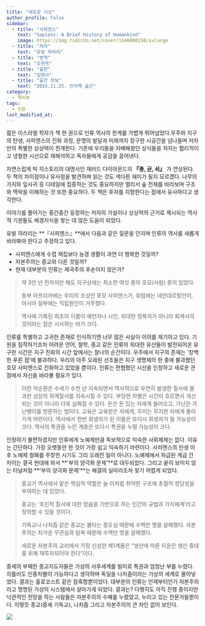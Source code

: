 ```yaml
---
title: "새로운 시선"
author_profile: false
sidebar:
  - title: "사피엔스"
    text: "Sapiens: A Brief History of Humankind"
    image: https://img.ridicdn.net/cover/1546000198/xxlarge
  - title: "저자"
    text: "유발 하라리"
  - title: "번역"
    text: "조현욱"
  - title: "출판"
    text: "김영사"
  - title: "출간 정보"
    text: "2015.11.25. 전자책 출간"
category:
  - 책리뷰
tags:
  - 인문
last_modified_at:
---
```


젊은 이스라엘 학자가 책 한 권으로 인류 역사의 한계를 가볍게 뛰어넘었다.우주와 지구의 탄생, 사피엔스의 진화 과정, 문명의 발달과 미래까지 장구한 시공간을 넘나들며 저자만의 특별한 상상력이 전개한다. 기존에 우리들을 지배해왔던 상식들을 저자는 합리적이고 냉철한 시선으로 재해석하고 독자들에게 공감을 끌어낸다. 

자연스럽게 빅 히스토리의 대명사인 재러드 다이아몬드의 **『총, 균, 쇠』** 가 연상된다. 두 책의 차이점이나 유사점을 발견하며 읽는 것도 색다른 재미가 될지 모르겠다. 나무의 가지와 잎사귀 등 디테일에 집중하는 것도 중요하지만 멀리서 숲 전체를 바라보며 구조와  맥락을 이해하는 것 또한 중요하다. 두 책은 후자를 지향한다는 점에서 유사하다고 생각한다. 

이야기를 풀어가는 중간중간 등장하는 저자의 가설이나 상상력의 근거로 제시되는 역사적 기원들도 배경지식을 쌓는 데 많은 도움이 되었다.

유발 하라리는 **『사피엔스』**에서 다음과 같은 질문을 던지며 인류의 역사를 새롭게 바라봐야 한다고 주장하고 있다.

- 사피엔스에게 수렵 채집보다 농경 생활이 과연 더 행복한 것일까?
- 자본주의는 종교와 다른 것일까?
- 현재 대부분의 인류는 제국주의 후손이지 않은가?

> 약 3만 년 전까지만 해도 지구상에는 최소한 여섯 종의 호모(사람) 종이 있었다.
>
> 동부 아프리카에는 우리의 조상인 호모 사피엔스가, 유럽에는 네안데르탈인이, 아시아 일부에는 직립원인이 거주했다.
>
> 역사에 기록된 최초의 이름이 예언자나 시인, 위대한 정복자가 아니라 회계사의 것이라는 점은 시사하는 바가 크다.

인류를 특별하고 고귀한 존재로 인식하기엔 너무 많은 사실이 이의를 제기하고 있다. 기원을 짐작하기조차 어려운 언어, 철학, 종교 같은 인류의 위대한 유산들이 발전되어온 유구한 시간은 지구 진화의 시간 앞에서는 찰나의 순간이다. 우주에서 지구의 존재는 '창백한 푸른 점'에 불과하다. 우리의 아주 오래된 선조들은 지구 생명체의 한 종에 불과했던 호모 사피엔스로 진화하고 있었을 뿐이다. 인류는 편협했던 시선을 인정하고 새로운 관점에서 자신을 바라볼 필요가 있다.

> 이런 악순환은 수세기 수천 년 지속되면서 역사적으로 우연히 발생한 질서에 불과한 상상의 위계질서를 지속시킬 수 있다. 부당한 차별은 시간이 흐르면서 개선되는 것이 아니라 더욱 심해질 수 있다. 돈은 돈 있는 자에게 들어오고, 가난은 가난뱅이를 방문하는 법이다. 교육은 교육받은 자에게, 무지는 무지한 자에게 돌아가게 마련이다. 역사에서 한번 희생자가 된 이들은 또다시 희생자가 될 가능성이 크다. 역사의 특권을 누린 계층은 또다시 특권을 누릴 가능성이 크다.

인정하기 불편하겠지만 인류에게 노예제만큼 독보적으로 익숙한 사회체제는 없다. 이유는 간단하다. 가장 오랫동안 한 것이 가장 쉽고 익숙하기 마련이다. 사피엔스의 탄생 이후 노예제 철폐를 주창한 시기도 그리 오래전 일이 아니다. 노예제에서 파급된 계급 간 차이는 결국 현대에 와서 **'부의 양극화 문제'**로 대두되었다. 그리고 끝이 보이지 않는 터널처럼 **'부의 양극화 문제'**는 해결의 실마리조차 찾기 어렵게 되었다.

> 종교가 역사에서 맡은 핵심적 역할은 늘 이처럼 취약한 구조에 초월적 정당성을 부여하는 데 있었다.
>
> 종교는 ‘초인적 질서에 대한 믿음을 기반으로 하는 인간의 규범과 가치체계’라고 정의할 수 있을 것이다.
>
> 기독교나 나치즘 같은 종교는 불타는 증오심 때문에 수백만 명을 살해했다. 자본주의는 차가운 무관심과 탐욕 때문에 수백만 명을 살해했다.
>
> 새로운 자본주의 교리에서 가장 신성한 제1계율은 “생산에 따른 이윤은 생산 증대를 위해 재투자되어야 한다”이다.

중세의 부패한 종교지도자들은 가상의 사후세계를 빌미로 특권과 엄청난 부를 누렸다. 히틀러도 인종차별이 가능하다고 생각하며 독일을 나치즘이라는 가상의 세계로 몰아넣었다. 결과는 홀로코스트 같은 참혹함뿐이었다. 대부분의 인류는 언제부터인가 자본주의라고 명명된 가상의 시스템에서 살아가게 되었다. 결과는? 다행히도 아직 진행 중이지만 낙관적인 전망을 하는 사람들은 자본주의의 수혜를 누렸었고, 누리고 있는 전문가들뿐이다. 이렇듯 종교(중세 기독교), 나치즘 그리고 자본주의의 큰 차인 없어 보인다.

![](https://tva1.sinaimg.cn/large/006tNbRwgy1gb1b6hbqicj317m0u0npd.jpg)


